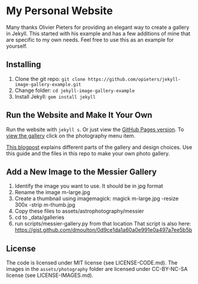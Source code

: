 # My Personal Website

Many thanks Olivier Pieters for providing an elegant way to create a gallery in Jekyll. This started with his example and has a few additions of mine that are specific to my own needs. Feel free to use this as an example for yourself.

## Installing

1. Clone the git repo: `git clone https://github.com/opieters/jekyll-image-gallery-example.git`
2. Change folder: `cd jekyll-image-gallery-example`
3. Install Jekyll: `gem install jekyll`

## Run the Website and Make It Your Own

Run the website with `jekyll s`. Or just view the [GitHub Pages version](https://opieters.github.io/jekyll-image-gallery-example/). To [view the gallery](https://opieters.github.io/jekyll-image-gallery-example/photography/) click on the photography menu item.

[This blogpost](http://www.olivierpieters.be/blog/2016/02/26/creating-a-jekyll-image-gallery.html) explains different parts of the gallery and design choices. Use this guide and the files in this repo to make your own photo gallery.

## Add a New Image to the Messier Gallery

1. Identify the image you want to use. It should be in jpg format
2. Rename the image m<whatever>-large.jpg
3. Create a thumbnail using imagemagick: magick m<whatever>-large.jpg -resize 300x -strip m<whatever>-thumb.jpg
4. Copy these files to assets/astrophotography/messier
5. cd to _data/galleries
6. run scripts/messier-gallery.py from that location
  That script is also here: https://gist.github.com/dmoulton/0d9ce1da1a60a0e991e0a497a7ee5b5b

## License

The code is licensed under MIT license (see LICENSE-CODE.md). The images in the `assets/photography` folder are licensed under CC-BY-NC-SA license (see LICENSE-IMAGES.md).
